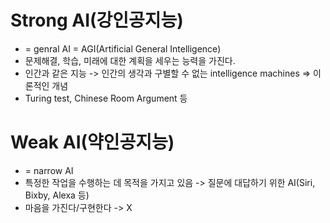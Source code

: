# Strong AI(강인공지능)
* = genral AI = AGI(Artificial General Intelligence)
* 문제해결, 학습, 미래에 대한 계획을 세우는 능력을 가진다.
* 인간과 같은 지능 -> 인간의 생각과 구별할 수 없는 intelligence machines => 이론적인 개념
* Turing test, Chinese Room Argument 등
# Weak AI(약인공지능)
* = narrow AI
* 특정한 작업을 수행하는 데 목적을 가지고 있음 -> 질문에 대답하기 위한 AI(Siri, Bixby, Alexa 등)
* 마음을 가진다/구현한다 -> X
